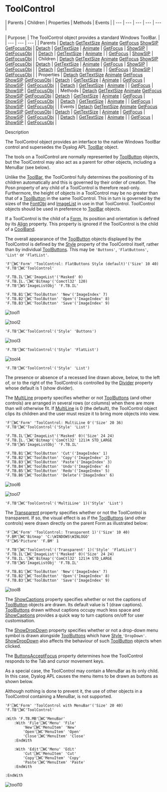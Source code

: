 




<h1 class="heading"><span class="name">ToolControl</span></h1>
| Parents | Children | Properties | Methods | Events |
| --- | --- | --- | --- | ---  |

| Purpose: | The ToolControl object provides a standard Windows ToolBar. |
| --- | --- | ---  |
| Parents | [Detach](./detach.md) [GetTextSize](./gettextsize.md) [Animate](./animate.md) [GetFocus](./getfocus.md) [ShowSIP](./showsip.md) [GetFocusObj](./getfocusobj.md) | [Detach](./detach.md) | [GetTextSize](./gettextsize.md) | [Animate](./animate.md) | [GetFocus](./getfocus.md) | [ShowSIP](./showsip.md) | [GetFocusObj](./getfocusobj.md) |
| [Detach](./detach.md) | [GetTextSize](./gettextsize.md) | [Animate](./animate.md) |
| [GetFocus](./getfocus.md) | [ShowSIP](./showsip.md) | [GetFocusObj](./getfocusobj.md) |
| Children | [Detach](./detach.md) [GetTextSize](./gettextsize.md) [Animate](./animate.md) [GetFocus](./getfocus.md) [ShowSIP](./showsip.md) [GetFocusObj](./getfocusobj.md) | [Detach](./detach.md) | [GetTextSize](./gettextsize.md) | [Animate](./animate.md) | [GetFocus](./getfocus.md) | [ShowSIP](./showsip.md) | [GetFocusObj](./getfocusobj.md) |
| [Detach](./detach.md) | [GetTextSize](./gettextsize.md) | [Animate](./animate.md) |
| [GetFocus](./getfocus.md) | [ShowSIP](./showsip.md) | [GetFocusObj](./getfocusobj.md) |
| Properties | [Detach](./detach.md) [GetTextSize](./gettextsize.md) [Animate](./animate.md) [GetFocus](./getfocus.md) [ShowSIP](./showsip.md) [GetFocusObj](./getfocusobj.md) | [Detach](./detach.md) | [GetTextSize](./gettextsize.md) | [Animate](./animate.md) | [GetFocus](./getfocus.md) | [ShowSIP](./showsip.md) | [GetFocusObj](./getfocusobj.md) |
| [Detach](./detach.md) | [GetTextSize](./gettextsize.md) | [Animate](./animate.md) |
| [GetFocus](./getfocus.md) | [ShowSIP](./showsip.md) | [GetFocusObj](./getfocusobj.md) |
| Methods | [Detach](./detach.md) [GetTextSize](./gettextsize.md) [Animate](./animate.md) [GetFocus](./getfocus.md) [ShowSIP](./showsip.md) [GetFocusObj](./getfocusobj.md) | [Detach](./detach.md) | [GetTextSize](./gettextsize.md) | [Animate](./animate.md) | [GetFocus](./getfocus.md) | [ShowSIP](./showsip.md) | [GetFocusObj](./getfocusobj.md) |
| [Detach](./detach.md) | [GetTextSize](./gettextsize.md) | [Animate](./animate.md) |
| [GetFocus](./getfocus.md) | [ShowSIP](./showsip.md) | [GetFocusObj](./getfocusobj.md) |
| Events | [Detach](./detach.md) [GetTextSize](./gettextsize.md) [Animate](./animate.md) [GetFocus](./getfocus.md) [ShowSIP](./showsip.md) [GetFocusObj](./getfocusobj.md) | [Detach](./detach.md) | [GetTextSize](./gettextsize.md) | [Animate](./animate.md) | [GetFocus](./getfocus.md) | [ShowSIP](./showsip.md) | [GetFocusObj](./getfocusobj.md) |
| [Detach](./detach.md) | [GetTextSize](./gettextsize.md) | [Animate](./animate.md) |
| [GetFocus](./getfocus.md) | [ShowSIP](./showsip.md) | [GetFocusObj](./getfocusobj.md) |


Description


The ToolControl object provides an interface to the native Windows ToolBar control and supersedes the Dyalog APL [ToolBar](toolbar.md) object.



The tools on a ToolControl are normally represented by [ToolButton](toolbutton.md) objects, but the ToolControl may also act as a parent for other objects, including a MenuBar (see below).


Unlike the [ToolBar](toolbar.md), the ToolControl fully determines the positioning of its children automatically and this is governed by their order of creation. The Posn property of any child of a ToolControl is therefore read-only. Furthermore, the height of objects in a ToolControl may be no greater than that of a [ToolButton](toolbutton.md) in the same ToolControl. This in turn is governed by the sizes of the [FontObj](./fontobj.md) and [ImageList](imagelist.md) in use in that ToolControl. ToolControl objects should be used in preference to [ToolBar](toolbar.md) objects.


If a ToolControl is the child of a [Form](form.md), its position and orientation is defined by its [Align](./align.md) property. This property is ignored if the ToolControl is the child of a [CoolBand](coolband.md).


The overall appearance of the [ToolButton](toolbutton.md) objects displayed by the ToolControl is defined by the [Style](./style.md) property of the ToolControl itself, rather than by individual [ToolButtons](toolbutton.md). This may be `'Buttons'`, `'FlatButtons'`, `'List'` or `'FlatList'`.
```apl
'F'⎕WC'Form' 'ToolControl: FlatButtons Style (default)'('Size' 10 40)
'F.TB'⎕WC'ToolControl'

'F.TB.IL'⎕WC'ImageList'('Masked' 0)
'F.TB.IL.'⎕WC'Bitmap'('Comctl32' 120)
'F.TB'⎕WS'ImageListObj' 'F.TB.IL'

'F.TB.B1'⎕WC'ToolButton' 'New'('ImageIndex' 7)
'F.TB.B2'⎕WC'ToolButton' 'Open'('ImageIndex' 8)
'F.TB.B3'⎕WC'ToolButton' 'Save'('ImageIndex' 9)
```


![tool1](../img/tool1.gif)


![tool2](../img/tool2.gif)
```apl
'F.TB'⎕WC'ToolControl'('Style' 'Buttons')
```


![tool3](../img/tool3.gif)
```apl
'F.TB'⎕WC'ToolControl'('Style' 'FlatList')
```


![tool4](../img/tool4.gif)
```apl
'F.TB'⎕WC'ToolControl'('Style' 'List')
```


The presence or absence of a recessed line drawn above, below, to the left of, or to the right of the ToolControl is controlled by the [Divider](./divider.md) property whose default is 1 (show divider).


The [MultiLine](./multiline.md) property specifies whether or not [ToolButtons](toolbutton.md) (and other controls) are arranged in several rows (or columns) when there are more than will otherwise fit. If [MultiLine](./multiline.md) is 0 (the default), the ToolControl object clips its children and the user must resize it to bring more objects into view.
```apl
'F'⎕WC'Form' 'ToolControl: MultiLine 0'('Size' 20 36)
'F.TB'⎕WC'ToolControl'('Style' 'List')

'F.TB.IL'⎕WC'ImageList'('Masked' 0)('Size' 24 24)
'F.TB.IL.'⎕WC'Bitmap'('ComCtl32' 121)⍝ STD_LARGE
'F.TB'⎕WS'ImageListObj' 'F.TB.IL'

'F.TB.B1'⎕WC'ToolButton' 'Cut'('ImageIndex' 1)
'F.TB.B2'⎕WC'ToolButton' 'Copy'('ImageIndex' 2)
'F.TB.B3'⎕WC'ToolButton' 'Paste'('ImageIndex' 3)
'F.TB.B4'⎕WC'ToolButton' 'Undo'('ImageIndex' 4)
'F.TB.B5'⎕WC'ToolButton' 'Redo'('ImageIndex' 5)
'F.TB.B6'⎕WC'ToolButton' 'Delete'('ImageIndex' 6)
```


![tool6](../img/tool6.gif)


![tool7](../img/tool7.gif)
```apl
'F.TB'⎕WC'ToolControl'('MultiLine' 1)('Style' 'List')
```


The [Transparent](./transparent.md) property specifies whether or not the ToolControl is transparent. If so, the visual effect is as if the [ToolButtons](toolbutton.md) (and other controls) were drawn directly on the parent Form as illustrated below:
```apl
'F'⎕WC'Form' 'ToolControl: Transparent 1)'('Size' 10 40)
'F.BM'⎕WC'Bitmap' 'C:\WINDOWS\WINLOGO'
'F'⎕WS'Picture' 'F.BM' 1

'F.TB'⎕WC'ToolControl'('Transparent' 1)('Style' 'FlatList')
'F.TB.IL'⎕WC'ImageList'('Masked' 0)('Size' 24 24)
'F.TB.IL.'⎕WC'Bitmap'('ComCtl32' 121)⍝ STD_LARGE
'F.TB'⎕WS'ImageListObj' 'F.TB.IL'

'F.TB.B1'⎕WC'ToolButton' 'New'('ImageIndex' 7)
'F.TB.B2'⎕WC'ToolButton' 'Open'('ImageIndex' 8)
'F.TB.B3'⎕WC'ToolButton' 'Save'('ImageIndex' 9)
```


![tool8](../img/tool8.gif)


The [ShowCaptions](./showcaptions.md) property specifies whether or not the captions of [ToolButton](toolbutton.md) objects are drawn. Its default value is 1 (draw captions). [ToolButtons](toolbutton.md) drawn without captions occupy much less space and [ShowCaptions](./showcaptions.md) provides a quick way to turn captions on/off for user customisation.


The [ShowDropDown](./showdropdown.md) property specifies whether or not a drop-down menu symbol is drawn alongside [ToolButtons](toolbutton.md) which have [Style ](./style.md)`'DropDown'`. [ShowDropDown](./showdropdown.md) also affects the behaviour of such [ToolButton](toolbutton.md) objects when clicked.


The [ButtonsAcceptFocus](./buttonsacceptfocus.md) property determines how the ToolControl responds to the Tab and cursor movement keys.


As a special case, the ToolControl may contain a MenuBar as its only child. In this case, Dyalog APL causes the menu items to be drawn as buttons as shown below.


Although nothing is done to prevent it, the use of other objects in a ToolControl containing a MenuBar, is not supported.
```apl
'F'⎕WC'Form' 'ToolControl with MenuBar'('Size' 20 40)
'F.TB'⎕WC'ToolControl'

:With 'F.TB.MB'⎕WC'MenuBar'
    :With 'File'⎕WC'Menu' 'File'
        'New'⎕WC'MenuItem' 'New'
        'Open'⎕WC'MenuItem' 'Open'
        'Close'⎕WC'MenuItem' 'Close'
    :EndWith

    :With 'Edit'⎕WC'Menu' 'Edit'
        'Cut'⎕WC'MenuItem' 'Cut'
        'Copy'⎕WC'MenuItem' 'Copy'
        'Paste'⎕WC'MenuItem' 'Paste'
    :EndWith

:EndWith
```


![tool10](../img/tool10.gif)


